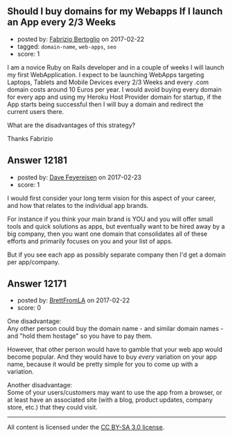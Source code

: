 ## Should I buy domains for my Webapps If I launch an App every 2/3 Weeks

- posted by: [Fabrizio Bertoglio](https://stackexchange.com/users/9849224/fabrizio-bertoglio) on 2017-02-22
- tagged: `domain-name`, `web-apps`, `seo`
- score: 1

<p>I am a novice Ruby on Rails developer and in a couple of weeks I will launch my first WebApplication. I expect to be launching WebApps targeting Laptops, Tablets and Mobile Devices every 2/3 Weeks and every .com domain costs around 10 Euros per year. I would avoid buying every domain for every app and using my Heroku Host Provider domain for startup, if the App starts being successful then I will buy a domain and redirect the current users there.</p>

<p>What are the disadvantages of this strategy?</p>

<p>Thanks
Fabrizio </p>



## Answer 12181

- posted by: [Dave Feyereisen](https://stackexchange.com/users/527283/dave-feyereisen) on 2017-02-23
- score: 1

<p>I would first consider your long term vision for this aspect of your career, and how that relates to the individual app brands.  </p>

<p>For instance if you think your main brand is YOU and you will offer small tools and quick solutions as apps, but eventually want to be hired away by a big company, then you want one domain that consolidates all of these efforts and primarily focuses on you and your list of apps.  </p>

<p>But if you see each app as possibly separate company then I'd get a domain per app/company.  </p>



## Answer 12171

- posted by: [BrettFromLA](https://stackexchange.com/users/2813127/brettfromla) on 2017-02-22
- score: 0

<p>One disadvantage:<br>
Any other person could buy the domain name - and similar domain names - and "hold them hostage" so you have to pay them.</p>

<p>However, that other person would have to gamble that your web app would become popular. And they would have to buy <em>every</em> variation on your app name, because it would be pretty simple for you to come up with a variation.</p>

<p>Another disadvantage:<br>
Some of your users/customers may want to use the app from a browser, or at least have an associated site (with a blog, product updates, company store, etc.) that they could visit.</p>




---

All content is licensed under the [CC BY-SA 3.0 license](https://creativecommons.org/licenses/by-sa/3.0/).
